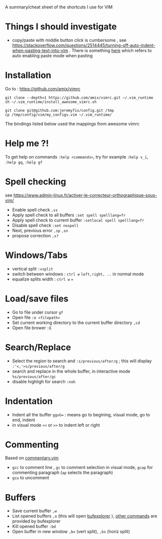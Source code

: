 A summary/cheat sheet of the shortcuts I use for VIM

Things I should investigate 
===========================

- copy/paste with middle button click is cumbersome , see https://stackoverflow.com/questions/2514445/turning-off-auto-indent-when-pasting-text-into-vim . There is something [here](https://stackoverflow.com/questions/2514445/turning-off-auto-indent-when-pasting-text-into-vim/38258720#38258720) which refers to auto enabling paste mode when pasting

Installation
============

Go to : https://github.com/amix/vimrc

    git clone --depth=1 https://github.com/amix/vimrc.git ~/.vim_runtime
    sh ~/.vim_runtime/install_awesome_vimrc.sh

    git clone git@github.com:jeremyfix/config.git /tmp
    cp /tmp/config/vim/my_configs.vim ~/.vim_runtime/


The bindings listed below used the mappings from awesome vimrc

Help me ?!
==========

To get help on commands `:help <commands>`, try for example `:help v_i`, `:help gq`, `:help gf`

Spell checking
==============

see https://www.admin-linux.fr/activer-le-correcteur-orthographique-sous-vim/

- Enable spell check `,ss`
- Apply spell check to all buffers `:set spell spelllang=fr`
- Apply spell check to current buffer `:setlocal spell spelllang=fr`
- Disable spell check `:set nospell`
- Next, previous error `,sp` `,sn` 
- propose correction `,s?`

Windows/Tabs
============

- vertical split `:vsplit`
- switch between windows : `ctrl w`  `left,right, ..` in normal mode
- equalize splits width :  `ctrl w` `=`

Load/save files
===============

- Go to file under cursor `gf`
- Open file `:e <filepath>`
- Set current working directory to the current buffer directory `,cd`
- Open file brower `:E`

Search/Replace
==============

- Select the region to search and `:s/previous/after/g` ;  this will display `:'<,'>s/previous/after/g`
- search and replace in the whole buffer, in interactive mode `%s/previous/after/gc`
- disable highligh for search `:noh`

Indentation
===========

- Indent all the buffer `ggvG=`  : means go to begining, visual mode, go to end, indent
- in visual mode `<<` or `>>` to indent left or right

Commenting
==========

Based on [commentary.vim](https://github.com/tpope/vim-commentary)

- `gcc` to comment line ,  `gc` to comment selection in visual mode, `gcap` for commenting paragraph (`ap` selects the paragraph)
- `gcu` to uncomment 

Buffers
=======

- Save current buffer `,w`
- List opened buffers `,o` (this will open [bufexplorer](https://github.com/vim-scripts/bufexplorer.zip) ), [other commands](https://github.com/vim-scripts/bufexplorer.zip/blob/master/doc/bufexplorer.txt) are provided by bufexplorer
- Kill opened buffer `:bd`
- Open buffer in new window `,bv` (vert split), `,bs` (horiz split) 


